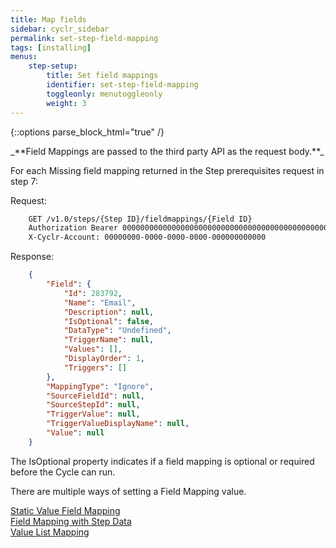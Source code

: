 ```yaml
---
title: Map fields
sidebar: cyclr_sidebar
permalink: set-step-field-mapping
tags: [installing]
menus:
    step-setup:
        title: Set field mappings
        identifier: set-step-field-mapping
        toggleonly: menutoggleonly
        weight: 3
---
```

{::options parse_block_html="true" /}
<section class="card">
_**Field Mappings are passed to the third party API as the request body.**_

For each Missing field mapping returned in the Step prerequisites request in step 7:

Request:

```html
    GET /v1.0/steps/{Step ID}/fieldmappings/{Field ID}
    Authorization Bearer 0000000000000000000000000000000000000000000000000000000000000000
    X-Cyclr-Account: 00000000-0000-0000-0000-000000000000
```

Response:

```json
    {
        "Field": {
            "Id": 283792,
            "Name": "Email",
            "Description": null,
            "IsOptional": false,
            "DataType": "Undefined",
            "TriggerName": null,
            "Values": [],
            "DisplayOrder": 1,
            "Triggers": []
        },
        "MappingType": "Ignore",
        "SourceFieldId": null,
        "SourceStepId": null,
        "TriggerValue": null,
        "TriggerValueDisplayName": null,
        "Value": null
    }
```

The IsOptional property indicates if a field mapping is optional or required before the Cycle can run.

There are multiple ways of setting a Field Mapping value.

[Static Value Field Mapping](./static-value-mapping)  
[Field Mapping with Step Data](./field-mapping-with-step-data)  
[Value List Mapping](./value-list-mapping)
</section>

